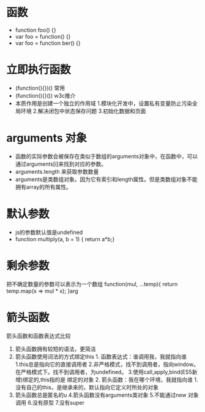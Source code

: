 # 函数
 - function foo() {}
 - var foo = function() {}
 - var foo = function ber() {}

# 立即执行函数
 - (function(){})()    常用
 - (function(){}())    w3c推介
 - 本质作用是创建一个独立的作用域
    1.模块化开发中，设置私有变量防止污染全局环境
    2.解决闭包中状态保存问题
    3.初始化数据和页面

# arguments 对象
 - 函数的实际参数会被保存在类似于数组的arguments对象中，在函数中，可以通过arguments[i]来找到对应的参数。
 - arguments.length 来获取参数数量
 - arguments是类数组对象。因为它有索引和length属性。但是类数组对象不能拥有array的所有属性。

# 默认参数
 - js的参数默认值是undefined
 - function multiply(a, b = 1) { return a*b;}

# 剩余参数
  把不确定数量的参数可以表示为一个数组
  function(mul, ...temp){ return temp.map(x => mul * x); }arg

# 箭头函数
 箭头函数和函数表达式比较
  1. 箭头函数拥有较短的语法，更简洁
  2. 箭头函数使用词法的方式绑定this
	1. 函数表达式：谁调用我，我就指向谁
		1.this总是指向它的直接调用者
		2.非严格模式，找不到调用者，指向window。在严格模式下。找不到调用者，为undefined。
		3.使用call,apply,bind(ES5新增)绑定的,this指的是 绑定的对象
	2. 箭头函数：我在哪个环境，我就指向谁
		1.没有自己的this，是继承来的，默认指向它定义时所处的对象
 3. 箭头函数总是匿名的u
 4.箭头函数没有arguments类对象
 5.不能通过new 对象调用
 6.没有原型
 7.没有super





